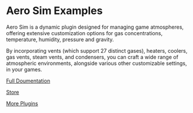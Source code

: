 # Aero Sim Examples

Aero Sim is a dynamic plugin designed for managing game atmospheres, offering extensive customization options for gas concentrations, temperature, humidity, pressure and gravity.

By incorporating vents (which support 27 distinct gases), heaters, coolers, gas vents, steam vents, and condensers, you can craft a wide range of atmospheric environments, alongside various other customizable settings, in your games.

[Full Doumentation](https://carboniq-dev.github.io/site/aero-sim/)

[Store](https://www.unrealengine.com/marketplace/en-US/product/aero-sim)

[More Plugins](https://carboniq-dev.github.io/site/)